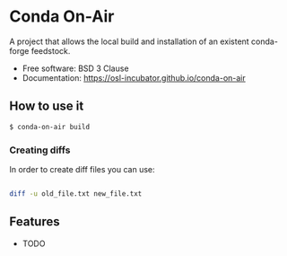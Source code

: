 # Conda On-Air

A project that allows the local build and installation of an existent conda-forge feedstock.

* Free software: BSD 3 Clause
* Documentation: https://osl-incubator.github.io/conda-on-air

## How to use it

```bash
$ conda-on-air build
```

### Creating diffs

In order to create diff files you can use:

```bash

diff -u old_file.txt new_file.txt

```

## Features

* TODO
